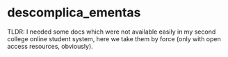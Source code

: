 # descomplica_ementas
TLDR: I needed some docs which were not available easily in my second college online student system, here we take them by force (only with open access resources, obviously).
